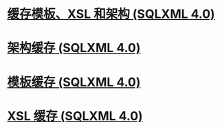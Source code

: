 # [缓存模板、XSL 和架构 (SQLXML 4.0)](caching-templates-xsl-and-schemas-sqlxml-4-0.md)
# [架构缓存 (SQLXML 4.0)](schema-caching-sqlxml-4-0.md)
# [模板缓存 (SQLXML 4.0)](template-caching-sqlxml-4-0.md)
# [XSL 缓存 (SQLXML 4.0)](xsl-caching-sqlxml-4-0.md)

